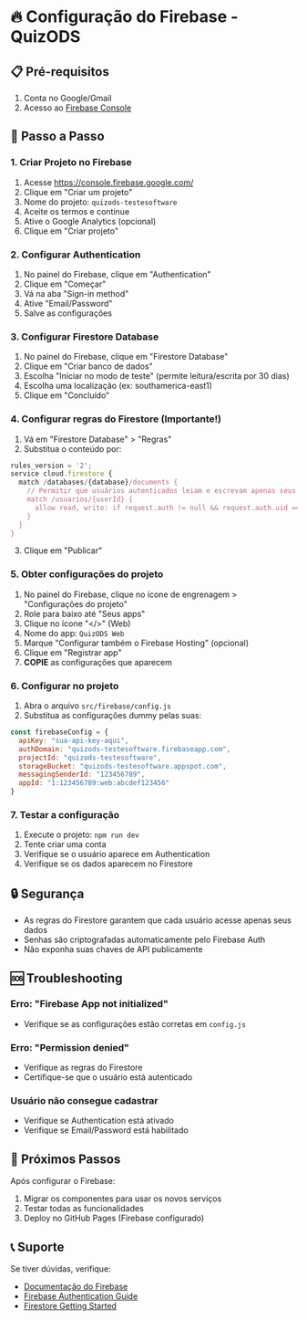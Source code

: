 # 🔥 Configuração do Firebase - QuizODS

## 📋 Pré-requisitos
1. Conta no Google/Gmail
2. Acesso ao [Firebase Console](https://console.firebase.google.com/)

## 🚀 Passo a Passo

### 1. Criar Projeto no Firebase
1. Acesse https://console.firebase.google.com/
2. Clique em "Criar um projeto"
3. Nome do projeto: `quizods-testesoftware`
4. Aceite os termos e continue
5. Ative o Google Analytics (opcional)
6. Clique em "Criar projeto"

### 2. Configurar Authentication
1. No painel do Firebase, clique em "Authentication"
2. Clique em "Começar"
3. Vá na aba "Sign-in method"
4. Ative "Email/Password"
5. Salve as configurações

### 3. Configurar Firestore Database
1. No painel do Firebase, clique em "Firestore Database"
2. Clique em "Criar banco de dados"
3. Escolha "Iniciar no modo de teste" (permite leitura/escrita por 30 dias)
4. Escolha uma localização (ex: southamerica-east1)
5. Clique em "Concluído"

### 4. Configurar regras do Firestore (Importante!)
1. Vá em "Firestore Database" > "Regras"
2. Substitua o conteúdo por:

```javascript
rules_version = '2';
service cloud.firestore {
  match /databases/{database}/documents {
    // Permitir que usuários autenticados leiam e escrevam apenas seus próprios dados
    match /usuarios/{userId} {
      allow read, write: if request.auth != null && request.auth.uid == userId;
    }
  }
}
```

3. Clique em "Publicar"

### 5. Obter configurações do projeto
1. No painel do Firebase, clique no ícone de engrenagem > "Configurações do projeto"
2. Role para baixo até "Seus apps"
3. Clique no ícone "</>" (Web)
4. Nome do app: `QuizODS Web`
5. Marque "Configurar também o Firebase Hosting" (opcional)
6. Clique em "Registrar app"
7. **COPIE** as configurações que aparecem

### 6. Configurar no projeto
1. Abra o arquivo `src/firebase/config.js`
2. Substitua as configurações dummy pelas suas:

```javascript
const firebaseConfig = {
  apiKey: "sua-api-key-aqui",
  authDomain: "quizods-testesoftware.firebaseapp.com",
  projectId: "quizods-testesoftware", 
  storageBucket: "quizods-testesoftware.appspot.com",
  messagingSenderId: "123456789",
  appId: "1:123456789:web:abcdef123456"
}
```

### 7. Testar a configuração
1. Execute o projeto: `npm run dev`
2. Tente criar uma conta
3. Verifique se o usuário aparece em Authentication
4. Verifique se os dados aparecem no Firestore

## 🔒 Segurança
- As regras do Firestore garantem que cada usuário acesse apenas seus dados
- Senhas são criptografadas automaticamente pelo Firebase Auth
- Não exponha suas chaves de API publicamente

## 🆘 Troubleshooting

### Erro: "Firebase App not initialized"
- Verifique se as configurações estão corretas em `config.js`

### Erro: "Permission denied" 
- Verifique as regras do Firestore
- Certifique-se que o usuário está autenticado

### Usuário não consegue cadastrar
- Verifique se Authentication está ativado
- Verifique se Email/Password está habilitado

## 🎯 Próximos Passos
Após configurar o Firebase:
1. Migrar os componentes para usar os novos serviços
2. Testar todas as funcionalidades
3. Deploy no GitHub Pages (Firebase configurado)

## 📞 Suporte
Se tiver dúvidas, verifique:
- [Documentação do Firebase](https://firebase.google.com/docs)
- [Firebase Authentication Guide](https://firebase.google.com/docs/auth)
- [Firestore Getting Started](https://firebase.google.com/docs/firestore)
